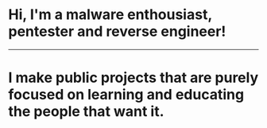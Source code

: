 <h1>            Hi, I'm a malware enthousiast, pentester and reverse engineer! </h1>
<hr>
<h1>   I make public projects that are purely focused on learning and educating the people that want it.
